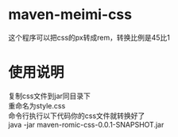 # maven-meimi-css
这个程序可以把css的px转成rem，转换比例是45比1

# 使用说明
复制css文件到jar同目录下<br />
重命名为style.css<br />
命令行执行以下代码你的css文件就转换好了<br />
java -jar maven-romic-css-0.0.1-SNAPSHOT.jar
